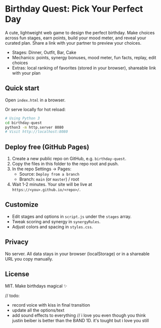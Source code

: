 # Birthday Quest: Pick Your Perfect Day

A cute, lightweight web game to design the perfect birthday. Make choices across fun stages, earn points, build your mood meter, and reveal your curated plan. Share a link with your partner to preview your choices.

- Stages: Dinner, Outfit, Bar, Cake
- Mechanics: points, synergy bonuses, mood meter, fun facts, replay, edit choices
- Extras: local ranking of favorites (stored in your browser), shareable link with your plan

## Quick start

Open `index.html` in a browser.

Or serve locally for hot reload:

```bash
# Using Python 3
cd birthday-quest
python3 -m http.server 8080
# Visit http://localhost:8080
```

## Deploy free (GitHub Pages)

1. Create a new public repo on GitHub, e.g. `birthday-quest`.
2. Copy the files in this folder to the repo root and push.
3. In the repo Settings → Pages:
   - Source: `Deploy from a branch`
   - Branch: `main` (or `master`) / root
4. Wait 1-2 minutes. Your site will be live at `https://<you>.github.io/<repo>/`.

## Customize

- Edit stages and options in `script.js` under the `stages` array.
- Tweak scoring and synergy in `synergyRules`.
- Adjust colors and spacing in `styles.css`.

## Privacy

No server. All data stays in your browser (localStorage) or in a shareable URL you copy manually.

## License

MIT. Make birthdays magical ✨


// todo:
- record voice with kiss in final transition
- update all the options/text
- add sound effects to everything
// i love you even though you think justin beiber is better than the BAND 1D. it's tought but i love you still
